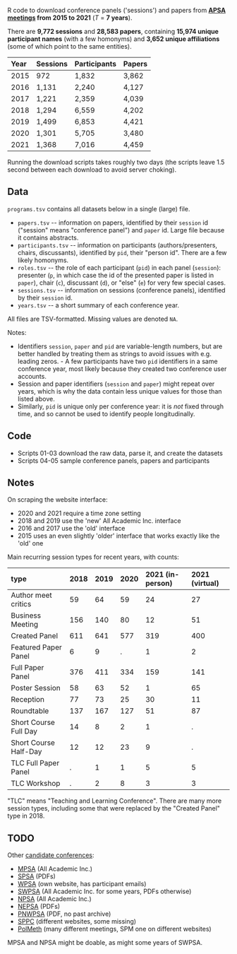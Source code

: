 R code to download conference panels ('sessions') and papers from __[APSA meetings](https://apsanet.org/EVENTS/Past-Annual-Meetings) from 2015 to 2021__ (_T_ = __7 years__).

There are __9,772 sessions__ and __28,583 papers__, containing __15,974 unique participant names__ (with a few homonyms) and __3,652 unique affiliations__ (some of which point to the same entities).

| Year  | Sessions | Participants | Papers |
|:------|:-----|:-----|:-----|
| 2015 |  972 | 1,832 | 3,862 |
| 2016 | 1,131 | 2,240 | 4,127 |
| 2017 | 1,221 | 2,359 | 4,039 |
| 2018 | 1,294 | 6,559 | 4,202 |
| 2019 | 1,499 | 6,853 | 4,421 |
| 2020 | 1,301 | 5,705 | 3,480 |
| 2021 | 1,368 | 7,016 | 4,459 |

Running the download scripts takes roughly two days (the scripts leave 1.5 second between each download to avoid server choking).

## Data

`programs.tsv` contains all datasets below in a single (large) file.

- `papers.tsv` -- information on papers, identified by their `session` id ("session" means "conference panel") and `paper` id. Large file because it contains abstracts.
- `participants.tsv` -- information on participants (authors/presenters, chairs, discussants), identified by `pid`, their "person id". There are a few likely homonyms.
- `roles.tsv` -- the role of each participant (`pid`) in each panel (`session`): presenter (`p`, in which case the id of the presented paper is listed in `paper`), chair (`c`), discussant (`d`), or "else" (`e`) for very few special cases.
- `sessions.tsv` -- information on sessions (conference panels), identified by their `session` id.
- `years.tsv` -- a short summary of each conference year.

All files are TSV-formatted. Missing values are denoted `NA`.

Notes:

- Identifiers `session`, `paper` and `pid` are variable-length numbers, but are better handled by treating them as strings to avoid issues with e.g. leading zeros. - A few participants have two `pid` identifiers in a same conference year, most likely because they created two conference user accounts.
- Session and paper identifiers (`session` and `paper`) might repeat over years, which is why the data contain less unique values for those than listed above.
- Similarly, `pid` is unique only per conference year: it is *not* fixed through time, and so cannot be used to identify people longitudinally.

## Code

- Scripts 01-03 download the raw data, parse it, and create the datasets
- Scripts 04-05 sample conference panels, papers and participants

## Notes

On scraping the website interface:

- 2020 and 2021 require a time zone setting
- 2018 and 2019 use the 'new' All Academic Inc. interface
- 2016 and 2017 use the 'old' interface
- 2015 uses an even slightly 'older' interface that works exactly like the 'old' one

Main recurring session types for recent years, with counts:

|type                  |2018 |2019 |2020 |2021 (in-person) |2021 (virtual) |
|:---------------------|:----|:----|:----|:------|:------|
|Author meet critics   |59   |64   |59   |24     |27     |
|Business Meeting      |156  |140  |80   |12     |51     |
|Created Panel         |611  |641  |577  |319    |400    |
|Featured Paper Panel  |6    |9    |.   |1      |2      |
|Full Paper Panel      |376  |411  |334  |159    |141    |
|Poster Session        |58   |63   |52   |1      |65     |
|Reception             |77   |73   |25   |30     |11     |
|Roundtable            |137  |167  |127  |51     |87     |
|Short Course Full Day |14   |8    |2    |1      |.     |
|Short Course Half-Day |12   |12   |23   |9      |.     |
|TLC Full Paper Panel  |.   |1    |1    |5      |5      |
|TLC Workshop          |.   |2    |8    |3      |3      |

"TLC" means "Teaching and Learning Conference". There are many more session types, including some that were replaced by the "Created Panel" type in 2018.

## TODO

Other [candidate conferences](http://www.tulane.edu/~bbrox/confs.html):

- [MPSA](https://www.mpsanet.org/events/past-conference-programs/) (All Academic Inc.)
- [SPSA](https://spsa.net/annual-meeting/past-conference-programs/) (PDFs)
- [WPSA](https://www.wpsanet.org/meeting/) (own website, has participant emails)
- [SWPSA](https://sssaonline.org/affiliates/southwestern-political-science-association/annual-meeting/) (All Academic Inc. for some years, PDFs otherwise)
- [NPSA](https://www.northeasternpsa.com/past-conference-programs/) (All Academic Inc.)
- [NEPSA](https://www.nepsanet.org/conferenceprogramarchive) (PDFs)
- [PNWPSA](https://foley.wsu.edu/pnwpsa-meeting/) (PDF, no past archive)
- [SPPC](https://politicalscience.olemiss.edu/state-politics-and-policy-annual-conferences/) (different websites, some missing)
- [PolMeth](https://polmeth.org/conferences) (many different meetings, SPM one on different websites)

MPSA and NPSA might be doable, as might some years of SWPSA.
